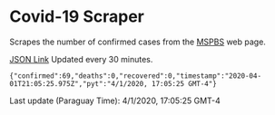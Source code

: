 # Covid-19 Scraper

Scrapes the number of confirmed cases from the [MSPBS](https://www.mspbs.gov.py/covid-19.php) web page.

[JSON Link](https://jmayalag.github.io/covid19-scrape/cases.json)
Updated every 30 minutes.
```
{"confirmed":69,"deaths":0,"recovered":0,"timestamp":"2020-04-01T21:05:25.975Z","pyt":"4/1/2020, 17:05:25 GMT-4"}
```
Last update (Paraguay Time): 4/1/2020, 17:05:25 GMT-4